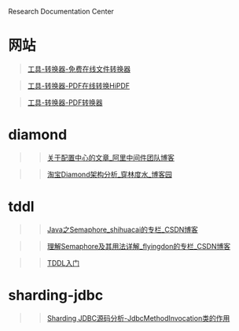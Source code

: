 Research Documentation Center

# 网站 
> [工具-转换器-免费在线文件转换器](https://cn.office-converter.com/)

> [工具-转换器-PDF在线转换HiPDF](https://www.hipdf.com/)

> [工具-转换器-PDF转换器](http://www.pdfdo.com/)


# diamond 

> > [关于配置中心的文章_阿里中间件团队博客](http://jm.taobao.org/2016/09/28/an-article-about-config-center/)

> > [淘宝Diamond架构分析_穿林度水_博客园](http://www.cnblogs.com/clds/p/5832899.html)

# tddl

> > [Java之Semaphore_shihuacai的专栏_CSDN博客](http://blog.csdn.net/shihuacai/article/details/8856526)

> > [理解Semaphore及其用法详解_flyingdon的专栏_CSDN博客](http://blog.csdn.net/flyingdon/article/details/5110582)

> > [TDDL入门](https://lindayi.me/tag/tddl/)

# sharding-jdbc
> > [Sharding JDBC源码分析-JdbcMethodInvocation类的作用](http://blog.csdn.net/jackyechina/article/details/53010667)

